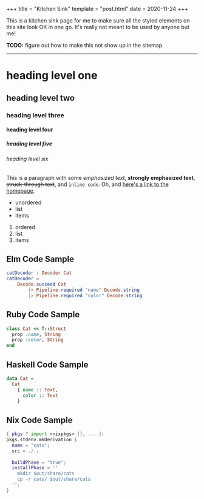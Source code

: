 +++
title = "Kitchen Sink"
template = "post.html"
date = 2020-11-24
+++

This is a kitchen sink page for me to make sure all the styled elements on this site look OK in one go.
It's really not meant to be used by anyone but me!

**TODO:** figure out how to make this not show up in the sitemap.

---

# heading level one
## heading level two
### heading level three
#### heading level four
##### heading level five
###### heading level six

This is a paragraph with some *emphasized text*, **strongly emphasized text**, <del>struck-through text</del>, and `inline code`. Oh, and [here's a link to the homepage](/).

- unordered
- list
- items

1. ordered
1. list
2. items

## Elm Code Sample

```elm
catDecoder : Decoder Cat
catDecoder =
    Decode.succeed Cat
        |> Pipeline.required "name" Decode.string
        |> Pipeline.required "color" Decode.string
```

## Ruby Code Sample

```ruby
class Cat << T::Struct
  prop :name, String
  prop :color, String
end
```

## Haskell Code Sample

```haskell
data Cat =
  Cat
    { name :: Text,
      color :: Text
    }
```

## Nix Code Sample

```nix
{ pkgs ? import <nixpkgs> {}, ... }:
pkgs.stdenv.mkDerivation {
  name = "cats";
  src = ./.;
  
  buildPhase = "true";
  installPhase = ''
    mkdir $out/share/cats
    cp -r cats/ $out/share/cats
  '';
}
```

